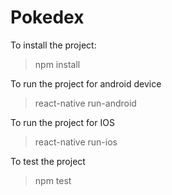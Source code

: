 # Pokedex

To install the project:
>npm install

To run the project for android device
>react-native run-android

To run the project for IOS
>react-native run-ios

To test the project
>npm test
